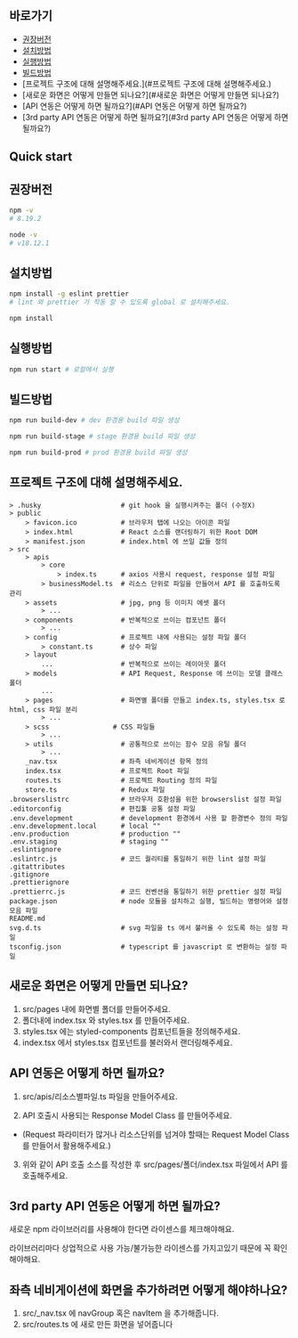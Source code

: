 ## 바로가기

- [권장버전](#권장버전)
- [설치방법](#설치방법)
- [실행방법](#실행방법)
- [빌드방법](#빌드방법)
- [프로젝트 구조에 대해 설명해주세요.](#프로젝트 구조에 대해 설명해주세요.)
- [새로운 화면은 어떻게 만들면 되나요?](#새로운 화면은 어떻게 만들면 되나요?)
- [API 연동은 어떻게 하면 될까요?](#API 연동은 어떻게 하면 될까요?)
- [3rd party API 연동은 어떻게 하면 될까요?](#3rd party API 연동은 어떻게 하면 될까요?)

## Quick start

## 권장버전

```sh
npm -v
# 8.19.2

node -v
# v18.12.1
```

## 설치방법

```sh
npm install -g eslint prettier
# lint 와 prettier 가 작동 할 수 있도록 global 로 설치해주세요.

npm install
```

## 실행방법

```sh
npm run start # 로컬에서 실행
```

## 빌드방법

```sh
npm run build-dev # dev 환경용 build 파일 생성

npm run build-stage # stage 환경용 build 파일 생성

npm run build-prod # prod 환경용 build 파일 생성
```

## 프로젝트 구조에 대해 설명해주세요.

```text
> .husky                    # git hook 을 실행시켜주는 폴더 (수정X)
> public
    > favicon.ico           # 브라우저 탭에 나오는 아이콘 파일
    > index.html            # React 소스를 랜더링하기 위한 Root DOM
    > manifest.json         # index.html 에 쓰일 값들 정의
> src
    > apis
        > core
            > index.ts      # axios 사용시 request, response 설정 파일
        > businessModel.ts  # 리소스 단위로 파일을 만들어서 API 를 호출하도록 관리
    > assets                # jpg, png 등 이미지 에셋 폴더
        > ...
    > components            # 반복적으로 쓰이는 컴포넌트 폴더
        > ...
    > config                # 프로젝트 내에 사용되는 설정 파일 폴더
        > constant.ts       # 상수 파일
    > layout
        ...                 # 반복적으로 쓰이는 레이아웃 폴더
    > models                # API Request, Response 에 쓰이는 모델 클래스 폴더
        ...
    > pages                 # 화면별 폴더를 만들고 index.ts, styles.tsx 로 html, css 파일 분리
        > ...
    > scss                # CSS 파일들
        > ...
    > utils                 # 공통적으로 쓰이는 함수 모음 유틸 폴더
        > ...
    _nav.tsx                # 좌측 네비게이션 항목 정의
    index.tsx               # 프로젝트 Root 파일
    routes.ts               # 프로젝트 Routing 정의 파일
    store.ts                # Redux 파일
.browserslistrc             # 브라우저 호환성을 위한 browserslist 설정 파일
.editorconfig               # 편집툴 공통 설정 파일
.env.development            # development 환경에서 사용 할 환경변수 정의 파일
.env.development.local      # local ""
.env.production             # production ""
.env.staging                # staging ""
.eslintignore
.eslintrc.js                # 코드 퀄리티를 통일하기 위한 lint 설정 파일
.gitattributes
.gitignore
.prettierignore
.prettierrc.js              # 코드 컨벤션을 통일하기 위한 prettier 설정 파일
package.json                # node 모듈을 설치하고 실행, 빌드하는 명령어와 설정 모음 파일
README.md
svg.d.ts                    # svg 파일을 ts 에서 불러올 수 있도록 하는 설정 파일
tsconfig.json               # typescript 를 javascript 로 변환하는 설정 파일
```

## 새로운 화면은 어떻게 만들면 되나요?
1. src/pages 내에 화면별 폴더를 만들어주세요.
2. 폴더내에 index.tsx 와 styles.tsx 를 만들어주세요.
3. styles.tsx 에는 styled-components 컴포넌트들을 정의해주세요.
4. index.tsx 에서 styles.tsx 컴포넌트를 불러와서 랜더링해주세요.

## API 연동은 어떻게 하면 될까요?
1. src/apis/리소스별파일.ts 파일을 만들어주세요.


2. API 호출시 사용되는 Response Model Class 를 만들어주세요.
- (Request 파라미터가 많거나 리소스단위를 넘겨야 할때는 Request Model Class 를 만들어서 활용해주세요.)

3. 위와 같이 API 호출 소스를 작성한 후 src/pages/폴더/index.tsx 파일에서 API 를 호출해주세요.

## 3rd party API 연동은 어떻게 하면 될까요?
새로운 npm 라이브러리를 사용해야 한다면 라이센스를 체크해야해요.

라이브러리마다 상업적으로 사용 가능/불가능한 라이센스를 가지고있기 때문에 꼭 확인해야해요.

## 좌측 네비게이션에 화면을 추가하려면 어떻게 해야하나요?
1. src/_nav.tsx 에 navGroup 혹은 navItem 을 추가해줍니다.
2. src/routes.ts 에 새로 만든 화면을 넣어줍니다

